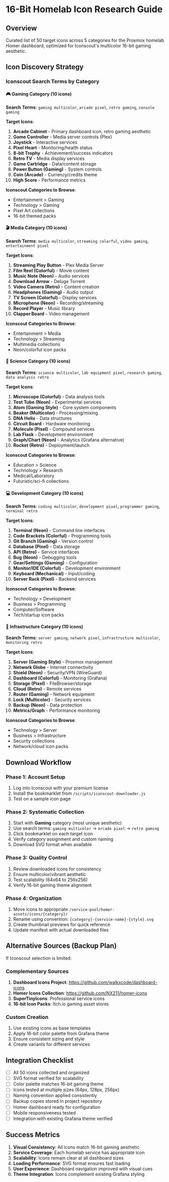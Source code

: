 # 16-Bit Homelab Icon Research Guide

## Overview
Curated list of 50 target icons across 5 categories for the Proxmox homelab Homer dashboard, optimized for Iconscout's multicolor 16-bit gaming aesthetic.

## Icon Discovery Strategy

### Iconscout Search Terms by Category

#### 🎮 Gaming Category (10 icons)
**Search Terms**: `gaming multicolor`, `arcade pixel`, `retro gaming`, `console gaming`

**Target Icons**:
1. **Arcade Cabinet** - Primary dashboard icon, retro gaming aesthetic
2. **Game Controller** - Media server controls (Plex)
3. **Joystick** - Interactive services
4. **Pixel Heart** - Monitoring/health status
5. **8-bit Trophy** - Achievement/success indicators
6. **Retro TV** - Media display services
7. **Game Cartridge** - Data/content storage
8. **Power Button (Gaming)** - System controls
9. **Coin (Arcade)** - Currency/credits theme
10. **High Score** - Performance metrics

**Iconscout Categories to Browse**:
- Entertainment > Gaming
- Technology > Gaming
- Pixel Art collections
- 16-bit themed packs

#### 🎬 Media Category (10 icons) 
**Search Terms**: `media multicolor`, `streaming colorful`, `video gaming`, `entertainment pixel`

**Target Icons**:
1. **Streaming Play Button** - Plex Media Server
2. **Film Reel (Colorful)** - Movie content
3. **Music Note (Neon)** - Audio services  
4. **Download Arrow** - Deluge Torrent
5. **Video Camera (Retro)** - Content creation
6. **Headphones (Gaming)** - Audio output
7. **TV Screen (Colorful)** - Display services
8. **Microphone (Neon)** - Recording/streaming
9. **Record Player** - Music library
10. **Clapper Board** - Video management

**Iconscout Categories to Browse**:
- Entertainment > Media
- Technology > Streaming  
- Multimedia collections
- Neon/colorful icon packs

#### 🔬 Science Category (10 icons)
**Search Terms**: `science multicolor`, `lab equipment pixel`, `research gaming`, `data analysis retro`

**Target Icons**:
1. **Microscope (Colorful)** - Data analysis tools
2. **Test Tube (Neon)** - Experimental services
3. **Atom (Gaming Style)** - Core system components
4. **Beaker (Multicolor)** - Processing/mixing
5. **DNA Helix** - Data structures
6. **Circuit Board** - Hardware monitoring
7. **Molecule (Pixel)** - Compound services  
8. **Lab Flask** - Development environment
9. **Graph/Chart (Neon)** - Analytics (Grafana alternative)
10. **Rocket (Retro)** - Deployment/launch

**Iconscout Categories to Browse**:
- Education > Science
- Technology > Research
- Medical/Laboratory
- Futuristic/sci-fi collections

#### 💻 Development Category (10 icons)
**Search Terms**: `coding multicolor`, `development pixel`, `programmer gaming`, `terminal retro`

**Target Icons**:
1. **Terminal (Neon)** - Command line interfaces
2. **Code Brackets (Colorful)** - Programming tools
3. **Git Branch (Gaming)** - Version control
4. **Database (Pixel)** - Data storage
5. **API (Retro)** - Service interfaces  
6. **Bug (Neon)** - Debugging tools
7. **Gear/Settings (Gaming)** - Configuration
8. **Monitor/IDE (Colorful)** - Development environment
9. **Keyboard (Mechanical)** - Input/coding
10. **Server Rack (Pixel)** - Backend services

**Iconscout Categories to Browse**:
- Technology > Development
- Business > Programming
- Computer/Software
- Tech/startup icon packs

#### 🔧 Infrastructure Category (10 icons)
**Search Terms**: `server gaming`, `network pixel`, `infrastructure multicolor`, `monitoring retro`

**Target Icons**:
1. **Server (Gaming Style)** - Proxmox management
2. **Network Globe** - Internet connectivity 
3. **Shield (Neon)** - Security/VPN (WireGuard)
4. **Dashboard (Colorful)** - Monitoring (Grafana)
5. **Storage (Pixel)** - FileBrowser/storage
6. **Cloud (Retro)** - Remote services
7. **Router (Gaming)** - Network equipment
8. **Lock (Multicolor)** - Security services
9. **Backup (Neon)** - Data protection
10. **Metrics/Graph** - Performance monitoring

**Iconscout Categories to Browse**:
- Technology > Server
- Business > Infrastructure  
- Security collections
- Network/cloud icon packs

## Download Workflow

### Phase 1: Account Setup
1. Log into Iconscout with your premium license
2. Install the bookmarklet from `/scripts/iconscout-downloader.js`
3. Test on a sample icon page

### Phase 2: Systematic Collection
1. Start with **Gaming** category (most unique aesthetic)
2. Use search terms: `gaming multicolor` → `arcade pixel` → `retro gaming`
3. Click bookmarklet on each target icon
4. Verify category assignment and custom naming
5. Download SVG format when available

### Phase 3: Quality Control
1. Review downloaded icons for consistency
2. Ensure multicolor/vibrant aesthetic
3. Test scalability (64x64 to 256x256)
4. Verify 16-bit gaming theme alignment

### Phase 4: Organization
1. Move icons to appropriate `/service-pool/homer-assets/icons/{category}/`
2. Rename using convention: `{category}-{service-name}-{style}.svg`
3. Create thumbnail previews for quick reference
4. Update manifest with actual downloaded files

## Alternative Sources (Backup Plan)

If Iconscout selection is limited:

### Complementary Sources
1. **Dashboard Icons Project**: https://github.com/walkxcode/dashboard-icons
2. **Homer Icons Collection**: https://github.com/NX211/homer-icons  
3. **SuperTinyIcons**: Professional service icons
4. **16-bit Icon Packs**: Itch.io gaming asset stores

### Custom Creation
1. Use existing icons as base templates
2. Apply 16-bit color palette from Grafana theme
3. Ensure consistent sizing and style
4. Create variants for different services

## Integration Checklist

- [ ] All 50 icons collected and organized
- [ ] SVG format verified for scalability  
- [ ] Color palette matches 16-bit gaming theme
- [ ] Icons tested at multiple sizes (64px, 128px, 256px)
- [ ] Naming convention applied consistently
- [ ] Backup copies stored in project repository
- [ ] Homer dashboard ready for configuration
- [ ] Mobile responsiveness tested
- [ ] Integration with existing Grafana theme verified

## Success Metrics

1. **Visual Consistency**: All icons match 16-bit gaming aesthetic
2. **Service Coverage**: Each homelab service has appropriate icon
3. **Scalability**: Icons remain clear at all dashboard sizes
4. **Loading Performance**: SVG format ensures fast loading
5. **User Experience**: Dashboard navigation improved with visual cues
6. **Theme Integration**: Icons complement existing Grafana styling